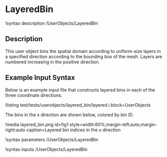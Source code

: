 # LayeredBin

!syntax description /UserObjects/LayeredBin

## Description

This user object bins the spatial domain according to uniform-size
layers in a specified direction according to the bounding box of the mesh.
Layers are numbered increasing in the positive direction.

## Example Input Syntax

Below is an example input file that constructs layered bins in each
of the three coordinate directions.

!listing test/tests/userobjects/layered_bin/layered.i
  block=UserObjects

The bins in the $x$ direction are shown below, colored by bin ID.

!media layered_bin.png
  id=fig1
  style=width:60%;margin-left:auto;margin-right:auto
  caption=Layered bin indices in the $x$ direction

!syntax parameters /UserObjects/LayeredBin

!syntax inputs /UserObjects/LayeredBin
